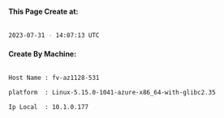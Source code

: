 
   
#### This Page Create at:

```bash

2023-07-31 - 14:07:13 UTC

```

#### Create By Machine:

```bash

Host Name : fv-az1128-531

platform  : Linux-5.15.0-1041-azure-x86_64-with-glibc2.35

Ip Local  : 10.1.0.177

```

